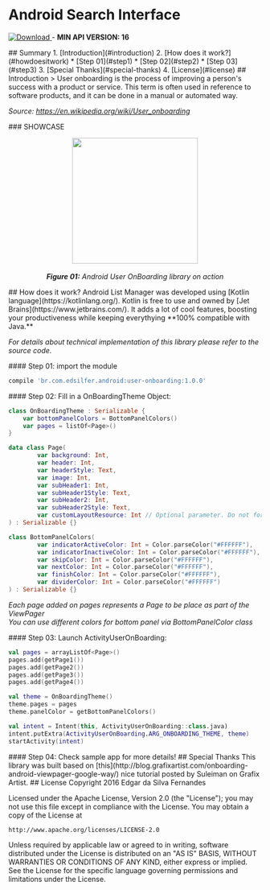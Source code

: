 # Android Search Interface

<a name="version"></a>
[ ![Download](https://api.bintray.com/packages/edsilfer/maven/user-onboarding/images/download.svg) ](https://bintray.com/edsilfer/maven/user-onboarding/_latestVersion) - **MIN API VERSION: 16**

<a name="summary">
## Summary
1. [Introduction](#introduction) 
2. [How does it work?](#howdoesitwork) 
   * [Step 01](#step1) 
   * [Step 02](#step2) 
   * [Step 03](#step3) 
3. [Special Thanks](#special-thanks) 
4. [License](#license) 

<a name="introduction" />
## Introduction
> User onboarding is the process of improving a person's success with a product or service. This term is often used in reference to software products, and it can be done in a manual or automated way.

*Source: https://en.wikipedia.org/wiki/User_onboarding*

<a name="showcase" />
### SHOWCASE

<p align="center">
  <img src="showcase/onboarding_demo.gif" align="center" width=250>
  <br /><br />
  <i><b>Figure 01:</b> Android User OnBoarding library on action</i>
</p>
<a name="howdoesitwork" />
## How does it work?
Android List Manager was developed using [Kotlin language](https://kotlinlang.org/). Kotlin is free to use and owned by [Jet Brains](https://www.jetbrains.com/). It adds a lot of cool features, boosting your productiveness while keeping everythying **100% compatible with Java.** 

_For details about technical implementation of this library please refer to the source code._

<a name="step1" />
#### Step 01: import the module

```gradle
compile 'br.com.edsilfer.android:user-onboarding:1.0.0'
```


<a name="step2" />
#### Step 02: Fill in a OnBoardingTheme Object:

```kotlin
class OnBoardingTheme : Serializable {
    var bottomPanelColors = BottomPanelColors()
    var pages = listOf<Page>()
}

data class Page(
        var background: Int,
        var header: Int,
        var headerStyle: Text,
        var image: Int,
        var subHeader1: Int,
        var subHeader1Style: Text,
        var subHeader2: Int,
        var subHeader2Style: Text,
        var customLayoutResource: Int // Optional parameter. Do not forget to use same view ids if you set your own layout. 
) : Serializable {}

class BottomPanelColors(
        var indicatorActiveColor: Int = Color.parseColor("#FFFFFF"),
        var indicatorInactiveColor: Int = Color.parseColor("#FFFFFF"),
        var skipColor: Int = Color.parseColor("#FFFFFF"),
        var nextColor: Int = Color.parseColor("#FFFFFF"),
        var finishColor: Int = Color.parseColor("#FFFFFF"),
        var dividerColor: Int = Color.parseColor("#FFFFFF")
) : Serializable {}
```

*Each page added on pages represents a Page to be place as part of the ViewPager*<br />
*You can use different colors for bottom panel via BottomPanelColor class*<br />

<a name="step3" />
#### Step 03: Launch ActivityUserOnBoarding:

```kotlin
val pages = arrayListOf<Page>()
pages.add(getPage1())
pages.add(getPage2())
pages.add(getPage3())
pages.add(getPage4())

val theme = OnBoardingTheme()
theme.pages = pages
theme.panelColor = getBottomPanelColors()

val intent = Intent(this, ActivityUserOnBoarding::class.java)
intent.putExtra(ActivityUserOnBoarding.ARG_ONBOARDING_THEME, theme)
startActivity(intent)
```

<a name="step4" />
#### Step 04: Check sample app for more details!

<a name="special-thanks" />
## Special Thanks
This library was built based on [this](http://blog.grafixartist.com/onboarding-android-viewpager-google-way/) nice tutorial posted by Suleiman on Grafix Artist.

<a name="license" />
## License
Copyright 2016 Edgar da Silva Fernandes

Licensed under the Apache License, Version 2.0 (the "License");
you may not use this file except in compliance with the License.
You may obtain a copy of the License at

    http://www.apache.org/licenses/LICENSE-2.0

Unless required by applicable law or agreed to in writing, software
distributed under the License is distributed on an "AS IS" BASIS,
WITHOUT WARRANTIES OR CONDITIONS OF ANY KIND, either express or implied.
See the License for the specific language governing permissions and
limitations under the License.

